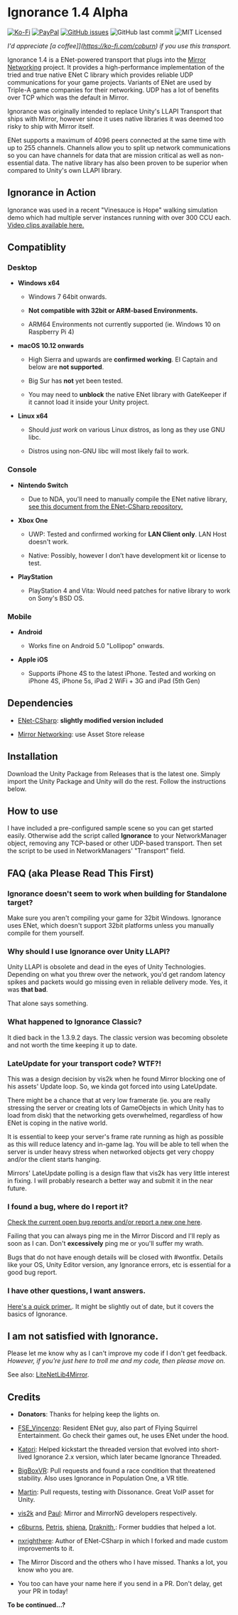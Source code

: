 Ignorance 1.4 Alpha
=============
[![Ko-Fi](https://img.shields.io/badge/Donate-Ko--Fi-red)](https://ko-fi.com/coburn) 
[![PayPal](https://img.shields.io/badge/Donate-PayPal-blue)](https://paypal.me/coburn64) 
[![GitHub issues](https://img.shields.io/github/issues/SoftwareGuy/Ignorance.svg)](https://github.com/SoftwareGuy/Ignorance/issues)
![GitHub last commit](https://img.shields.io/github/last-commit/SoftwareGuy/Ignorance.svg) ![MIT Licensed](https://img.shields.io/badge/license-MIT-green.svg)

_I'd appreciate [a coffee]](https://ko-fi.com/coburn) if you use this transport._

Ignorance 1.4 is a ENet-powered transport that plugs into the [Mirror Networking](https://github.com/vis2k/Mirror) project. It provides a high-performance
implementation of the tried and true native ENet C library which provides reliable UDP communications for your game projects. Variants of ENet are used by Triple-A
game companies for their networking. UDP has a lot of benefits over TCP which was the default in Mirror.

Ignorance was originally intended to replace Unity's LLAPI Transport that ships with Mirror, however since it uses native libraries it was deemed too risky to ship with 
Mirror itself.

ENet supports a maximum of 4096 peers connected at the same time with up to 255 channels. Channels allow you to split up network communications so you can have channels
for data that are mission critical as well as non-essential data. The native library has also been proven to be superior when compared to Unity's own LLAPI library.

Ignorance in Action
------------

Ignorance was used in a recent "Vinesauce is Hope" walking simulation demo which had multiple 
server instances running with over 300 CCU each. [Video clips available here.](https://clips.twitch.tv/UglyColdbloodedAlfalfaAllenHuhu)

Compatiblity
------------

### Desktop

-   **Windows x64**
	-	Windows 7 64bit onwards.
	
	-	**Not compatible with 32bit or ARM-based Environments.**
    
	-   ARM64 Environments not currently supported (ie. Windows 10 on Raspberry Pi 4)
        
-   **macOS 10.12 onwards**
	-	High Sierra and upwards are **confirmed working**. El Captain and below are **not supported**.	
	
	-	Big Sur has **not** yet been tested.
	
	-	You may need to **unblock** the native ENet library with GateKeeper if it cannot load it inside your Unity project.

-   **Linux x64**
    -   Should *just work* on various Linux distros, as long as they use GNU libc.
	
	-	Distros using non-GNU libc will most likely fail to work.

### Console

-   **Nintendo Switch**
    - 	Due to NDA, you'll need to manually compile the ENet native library, [see this document from the ENet-CSharp repository.](https://github.com/SoftwareGuy/ENet-CSharp/blob/master/BUILD-FOR-SWITCH.txt)

-   **Xbox One**
    -   UWP: Tested and confirmed working for **LAN Client only**. LAN Host doesn't work.

    -   Native: Possibly, however I don’t have development kit or license to test.

-   **PlayStation**
	- 	PlayStation 4 and Vita: Would need patches for native library to work on Sony's BSD OS.
	
### Mobile

-   **Android**

	- 	Works fine on Android 5.0 "Lollipop" onwards.

-   **Apple iOS**

    -   Supports iPhone 4S to the latest iPhone. Tested and working on iPhone 4S, iPhone 5s, iPad 2 WiFi + 3G and iPad (5th Gen)

Dependencies
------------

-   [ENet-CSharp](https://github.com/SoftwareGuy/ENet-CSharp): **slightly modified version included**

-   [Mirror Networking](https://github.com/vis2k/Mirror): use Asset Store release

Installation
------------

Download the Unity Package from Releases that is the latest one. Simply import
the Unity Package and Unity will do the rest. Follow the instructions below.

How to use
----------

I have included a pre-configured sample scene so you can get started easily. Otherwise add the script 
called **Ignorance** to your NetworkManager object, removing any TCP-based or other UDP-based transport. 
Then set the script to be used in NetworkManagers' "Transport" field.

FAQ (aka Please Read This First)
--------------------------------

### Ignorance doesn't seem to work when building for Standalone target?

Make sure you aren't compiling your game for 32bit Windows. Ignorance uses ENet, which doesn't support 32bit platforms unless you
manually compile for them yourself. 

### Why should I use Ignorance over Unity LLAPI?

Unity LLAPI is obsolete and dead in the eyes of Unity Technologies. Depending on what you threw over the network, you'd get random latency spikes and packets would 
go missing even in reliable delivery mode. Yes, it was **that bad**.

That alone says something.  

### What happened to Ignorance Classic?

It died back in the 1.3.9.2 days. The classic version was becoming obsolete and not worth the time keeping it up to date.

### LateUpdate for your transport code? WTF?!

This was a design decision by vis2k when he found Mirror blocking one of his assets' Update loop. So, we kinda got forced into using LateUpdate.

There might be a chance that at very low framerate (ie. you are really stressing the server or creating lots of GameObjects in which Unity has to load from disk)
that the networking gets overwhelmed, regardless of how ENet is coping in the native world. 

It is essential to keep your server's frame rate running as high as possible as this will reduce latency and in-game lag. You will be able to tell when the server 
is under heavy stress when networked objects get very choppy and/or the client starts hanging.

Mirrors' LateUpdate polling is a design flaw that vis2k has very little interest in fixing. I will probably research a better way and submit it in the near future.

### I found a bug, where do I report it?

[Check the current open bug reports and/or report a new one here](https://github.com/SoftwareGuy/Ignorance/issues).

Failing that you can always ping me in the Mirror Discord and I'll reply as soon as I can. Don't **excessively** ping me or you'll suffer my wrath. 

Bugs that do not have enough details will be closed with \#wontfix. Details like your OS, Unity Editor version, any Ignorance errors, etc is essential for a good
bug report.

### I have other questions, I want answers.

[Here's a quick primer.](https://vis2k.github.io/Mirror/Transports/Ignorance). It might be slightly out of date, but it covers the basics of Ignorance.


I am not satisfied with Ignorance.
-------

Please let me know why as I can't improve my code if I don't get feedback.
*However, if you're just here to troll me and my code, then please move on.*

See also:
[LiteNetLib4Mirror](https://github.com/MichalPetryka/LiteNetLib4Mirror).

Credits
-------

-   **Donators**: Thanks for helping keep the lights on.

-	[FSE_Vincenzo](https://github.com/Vincenz099): Resident ENet guy, also part of Flying Squirrel Entertainment. Go check their games out, he uses
	ENet under the hood.

-   [Katori](https://github.com/katori): Helped kickstart the threaded version that evolved into short-lived Ignorance 2.x version, which later became 
	Ignorance Threaded.

-   [BigBoxVR](https://github.com/GabeBigBoxVR): Pull requests and found a race condition that threatened stability. Also uses Ignorance in Population One, a VR title.

-   [Martin](https://github.com/martindevans): Pull requests, testing with Dissonance. Great VoIP asset for Unity.

-   [vis2k](https://github.com/vis2k) and [Paul](https://github.com/paulpach): Mirror and MirrorNG developers respectively.

-   [c6burns](https://github.com/c6burns), [Petris](https://github.com/MichalPetryka), [shiena](https://github.com/shiena), [Draknith](https://github.com/FizzCube),: Former buddies that helped a lot.

-   [nxrighthere](https://github.com/nxrighthere): Author of ENet-CSharp in which I forked and made custom improvements to it.

-   The Mirror Discord and the others who I have missed. Thanks a lot, you know who you are.

-   You too can have your name here if you send in a PR. Don't delay, get your PR in today!

**To be continued...?**